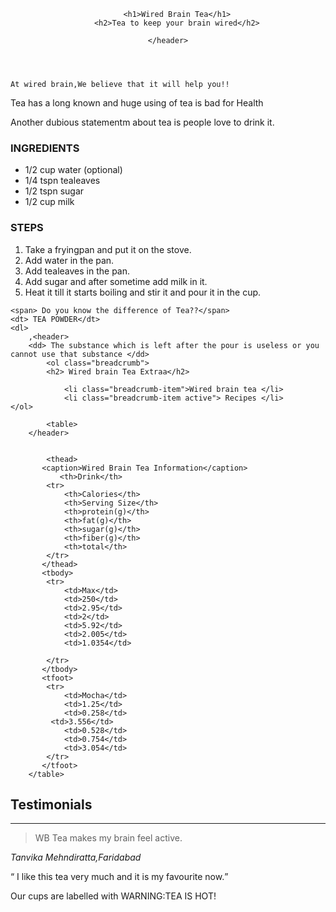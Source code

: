 </head>
<body>
    <span style="color: green"> </span>
  <article>
    <header>


        <h1>Wired Brain Tea</h1>
        <h2>Tea to keep your brain wired</h2>
      
    </header>
  </article>
  
    At wired brain,We believe that it will help you!!

 <p>Tea has a long known and huge using of tea is bad for Health </p>
<p>Another dubious statementm about tea is people love to drink it. </p>
</section>
<h3>INGREDIENTS</h3>
<ul>
    <li> 1/2 cup water (optional) </li>
    <li> 1/4 tspn tealeaves  </li>
    <li> 1/2 tspn sugar </li>
    <li> 1/2 cup  milk </li>
</ul>
<h3>STEPS</h3>
<ol> 
    <li>  Take a fryingpan and put it on the stove.</li>
    <li>  Add water in the pan.</li>
    <li>  Add tealeaves in the pan.</li>
    <li>  Add sugar and after sometime add milk in it.</li>
    <li>  Heat it till it starts boiling and stir it and pour it in the cup.</li>
    <section title="Intresting Tea Facts">
 </ol>

    <span> Do you know the difference of Tea??</span>
    <dt> TEA POWDER</dt>
    <dl>
        ,<header> 
        <dd> The substance which is left after the pour is useless or you cannot use that substance </dd>
            <ol class="breadcrumb">
            <h2> Wired brain Tea Extraa</h2>

                <li class="breadcrumb-item">Wired brain tea </li>
                <li class="breadcrumb-item active"> Recipes </li>                </ol>

            <table> 
        </header>
            
            
            <thead> 
           <caption>Wired Brain Tea Information</caption>
               <th>Drink</th>
            <tr>
                <th>Calories</th>
                <th>Serving Size</th>
                <th>protein(g)</th>
                <th>fat(g)</th>
                <th>sugar(g)</th>
                <th>fiber(g)</th>
                <th>total</th>
            </tr>
           </thead>
           <tbody>
            <tr>
                <td>Max</td>
                <td>250</td>
                <td>2.95</td>
                <td>2</td>
                <td>5.92</td>
                <td>2.005</td>
                <td>1.0354</td>
                
            </tr>
           </tbody>
           <tfoot>
            <tr>
                <td>Mocha</td>
                <td>1.25</td>
                <td>0.258</td>
             <td>3.556</td>
                <td>0.528</td>
                <td>0.754</td>
                <td>3.054</td>
            </tr>
           </tfoot>
        </table>
<h2>Testimonials</h2>

<hr />

<blockquote>WB Tea makes my brain feel active.</blockquote>
<cite> Tanvika Mehndiratta,Faridabad</cite>
<p>
    <q> I like this tea very much and it is my favourite now.</q>
</p>
Our cups are labelled  with <spanclass="important">WARNING:TEA IS HOT! <style>span.important{color: blue;} </style>
